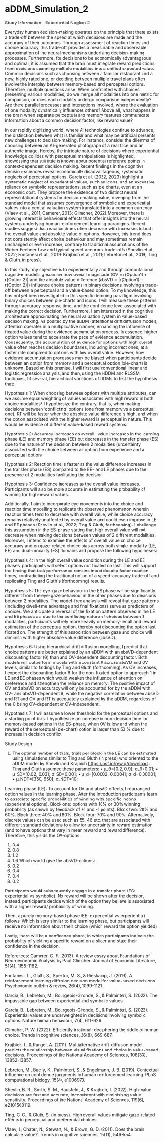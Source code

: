 # aDDM_Simulation_2
Study Information – Experiential Neglect 2

Everyday human decision-making operates on the principle that there exists a trade-off between the speed at which decisions are made and the accuracy of their outcomes. Through assessment of reaction times and choice accuracy, this trade-off provides a measurable and observable approximation of the neural mechanisms underlying decision-making processes.
Furthermore, for decisions to be economically advantageous and optimal, it is assumed that the brain must integrate reward predictions from decisions spanning multiple modalities into a unified expected value. Common decisions such as choosing between a familiar restaurant and a new, highly rated one, or deciding between multiple travel plans often involve the interplay between memory-based and perceptual options. Therefore, multiple questions arise: When confronted with choices presenting various modalities, do we merge all modalities into one metric for comparison, or does each modality undergo comparison independently? Are there parallel processes and interactions involved, where the evaluation of one modality dynamically influences others? Above all, what happens in the brain when separate perceptual and memory features communicate information about a common decision factor, like reward value?

In our rapidly digitizing world, where AI technologies continue to advance, the distinction between what is familiar and what may be artificial presents new challenges to decision-making. For instance, consider the dilemma of choosing between an AI-generated photograph of a real face and an authentic image. Hereby, the intricate nature of decisions where experiential knowledge collides with perceptual manipulations is highlighted, showcasing that still little is known about potential reference points in context-dependent decision making. Recent findings in the cognitive decision-sciences reveal economically disadvantageous, systematic neglects of perceptual options. Garcia et al. (2022, 2023) highlight a systematic neglect of experiential values, such as icons, and an excessive reliance on symbolic representations, such as pie charts, even at an economic cost. They propose the existence of two distinct neural representational systems for decision-making value, diverging from the standard model that assumes convergence of symbolic and experiential values into a central valuation system translated into a common currency (Vlaev et al., 2011; Camerer, 2013; Glimcher, 2022).Moreover, there is growing interest in behavioural effects that offer insights into the neural systems underlying human reinforcement learning paradigms. Recent studies suggest that reaction times often decrease with increases in both the overall value and absolute value of options. However, this trend does not consistently affect choice behaviour and may sometimes remain unchanged or even increase, contrary to traditional assumptions of the Weber-Fechner Law and typical speed-accuracy trade-offs (Shevlin et al., 2022; Fontanesi et al., 2019; Krajbich et al., 2011; Lebreton et al., 2019; Ting & Gluth, in press).

In this study, my objective is to experimentally and through computational cognitive modelling examine how overall magnitude (OV = r(Option1) + r(Option 2)) and the absolute value difference (absVD = |r(Option1) – r(Option 2)|)  influence choice patterns in binary decisions involving a trade-off between a perceptual and a value-based option. To my knowledge, this has not yet been investigated in this specific learning paradigm involving binary choices between pie-charts and icons. I will measure these patterns through accuracy, response time, and the confidence level associated with making the correct decision. Furthermore, I am interested in the cognitive architecture approximating the neural valuation system in value-based decision making. As posited by the aDDM (attentional drift diffusion model), attention operates in a multiplicative manner, enhancing the influence of fixated value during the evidence accumulation process. In essence, higher option values tend to accelerate the pace of evidence accumulation. Consequently, the accumulation of evidence for options with high overall value often reaches decision boundaries, including incorrect ones, at a faster rate compared to options with low overall value. However, how evidence accumulation processes may be biased when participants decide between an option from memory and a perceptual option (pie-chart) is unknown. Based on this premise, I will first use conventional linear and logistic regression analysis, and then, using the HDDM and RLSSM toolboxes, fit several, hierarchical variations of DDMs to test the hypothesis that:

Hypothesis 1: When choosing between options with multiple attributes, can we assume equal weighting of values associated with high reward in both choice modalities? I hypothesize the contrary, that is, when making decisions between ‘conflicting’ options (one from memory vs a perceptual one), RT will be faster when the absolute value difference is high, and when the option associated with the higher reward is perceptual in nature. This would be evidence of different value-based reward systems. 

Hypothesis 2: Accuracy increases as overall- value increases in the learning phase (LE) and memory phase (EE) but decreases in the transfer phase (ES) due to the nature of the decision between 2 modalities (uncertainty associated with the choice between an option from experience and a perceptual option)

Hypothesis 2: Reaction time is faster as the value difference increases in the transfer phase (ES) compared to the EE- and LE phases due to the presence of 2 modalities facilitating the decision.

Hypothesis 3: Confidence increases as the overall value increases. Participants will also be more accurate in estimating the probability of winning for high-reward values.

Additionally, I aim to incorporate eye movements into the choice and reaction time modelling to replicate the observed phenomenon wherein reaction times tend to decrease with overall value, while choice accuracy remains relatively unaffected by overall value and could even improve in LE and EE phases (Shevlin et al., 2022; Ting & Gluth, forthcoming). I challenge this assumption in the ES-phase stating that high overall value will not decrease when making decisions between values of 2 different modalities. Moreover, I intend to examine the effects of overall value on choice accuracy and on gaze-related choice bias across both single-modality (LE, EE) and dual-modality (ES) domains and propose the following hypotheses:

Hypothesis 4: In the high overall value condition during the LE and EE phases, participants will select options not fixated on last. This will support the finding that task performance remains intact despite faster reaction times, contradicting the traditional notion of a speed-accuracy trade-off and replicating Ting and Gluth's (forthcoming) results.

Hypothesis 5: The eye-gaze behaviour in the ES phase will be significantly different from the eye-gaze behaviour in the other phases due to decisions between 2 modalities. The model-free analysis will reveal that gaze patterns (including dwell-time advantage and final fixations) serve as predictors of choices. We anticipate a reversal of the fixation pattern observed in the LE and EE phases as, due to the conflicting nature of choices between 2 modalities, participants will rely more heavily on memory-recall and reward estimation of the perceptual option, thereby not discounting the option last fixated on. The strength of this association between gaze and choice will diminish with higher absolute value difference (absVD). 

Hypothesis 6:  Using hierarchical drift diffusion modelling, I predict that choice patterns are better explained by an aDDM with an absVD-dependent discounting factor (θ) than and OV-dependent discounting factor. Both models will outperform models with a constant θ across absVD and OV levels, similar to findings by Ting and Gluth (forthcoming). As OV increases, I expect the discounting factor θ for the non-fixated option to approach 1 in LE and EE phases which would weaken the influence of attention on preference and strengthen the reliance on memory. The positive impact of OV and absVD on accuracy will only be accounted for by the aDDM with OV- and absVD-dependent θ, while the negative correlation between absVD and RT and OV and RT is adequately explained by the aDDM, regardless of the θ being OV-dependent or OV-independent.

Hypothesis 7: I will assume a lower threshold for the perceptual options and a starting point bias. I hypothesize an increase in non-decision time for memory-based options in the ES-phase, when OV is low and when the reward of the perceptual (pie-chart) option is larger than 50 % due to increase in decision conflict. 

Study Design
1.	The optimal number of trials, trials per block in the LE can be estimated using simulations similar to Ting and Gluth (in press) who oriented to the aDDM model by Shevlin and Krajbich https://osf.io/rewtq/download . Ting and Gluth assumed these parameters: 
•	μ_θ=[0.2, 0.9]; σ_θ=0.01;
•	μ_SD=[0.02, 0.03]; σ_SD=0.001;
•	μ_d=[0.0002, 0.0004]; σ_d=0.00001;
•	μ_NDT=[350, 650]; σ_NDT=10;


Learning phase (LE): To account for OV and absVD effects, I rearranged option values in the learning phase. After the introduction participants learn to associate specific probabilities of winning with specific incons (experiential options). Block one: options with 10% or 30% winning probability (as shown by feedback of +1 and -1 points). Block two: 20% and 60%. Block three: 40% and 80%. Block four: 70% and 90%. Alternatively, discrete values can be used such as 55, 46 etc. that are associated with different standard deviations to allow for uncertainty in reward estimation (and to have options that vary in mean reward and reward difference).
Therefore, this yields the OV-options: 
1.	0.4
2.	0.8
3.	1.2
4.	1.6
Which would give the absVD-options:
1.	0.2
2.	0.4
3.	0.4
4.	0.2

Participants would subsequently engage in a transfer phase (ES: experiential vs symbolic). No reward will be shown after the decision, instead, participants decide which of the option they believe is associated with a higher reward/ probability of winning. 
 
Then, a purely memory-based phase (EE: experiential vs experiential) follows. Which is very similar to the learning phase, but participants will receive no information about their choice (which reward the option yielded)
 
Lastly, there will be a confidence phase, in which participants indicate the probability of yielding a specific reward on a slider and state their confidence in the decision. 

 

References: 
Camerer, C. F. (2013). A review essay about Foundations of Neuroeconomic Analysis by Paul Glimcher. Journal of Economic Literature, 51(4), 1155-1182.

Fontanesi, L., Gluth, S., Spektor, M. S., & Rieskamp, J. (2019). A reinforcement learning diffusion decision model for value-based decisions. Psychonomic bulletin & review, 26(4), 1099-1121.

Garcia, B., Lebreton, M., Bourgeois-Gironde, S., & Palminteri, S. (2022). The impassable gap between experiential and symbolic values.

Garcia, B., Lebreton, M., Bourgeois-Gironde, S., & Palminteri, S. (2023). Experiential values are underweighted in decisions involving symbolic options. Nature human behaviour, 7(4), 611-626.

Glimcher, P. W. (2022). Efficiently irrational: deciphering the riddle of human choice. Trends in cognitive sciences, 26(8), 669-687.

Krajbich, I., & Rangel, A. (2011). Multialternative drift-diffusion model predicts the relationship between visual fixations and choice in value-based decisions. Proceedings of the National Academy of Sciences, 108(33), 13852-13857.

Lebreton, M., Bacily, K., Palminteri, S., & Engelmann, J. B. (2019). Contextual influence on confidence judgments in human reinforcement learning. PLoS computational biology, 15(4), e1006973.

Shevlin, B. R., Smith, S. M., Hausfeld, J., & Krajbich, I. (2022). High-value decisions are fast and accurate, inconsistent with diminishing value sensitivity. Proceedings of the National Academy of Sciences, 119(6), e2101508119.

Ting, C. C., & Gluth, S. (in press). High overall values mitigate gaze-related effects in perceptual and preferential choices.

Vlaev, I., Chater, N., Stewart, N., & Brown, G. D. (2011). Does the brain calculate value?. Trends in cognitive sciences, 15(11), 546-554.


